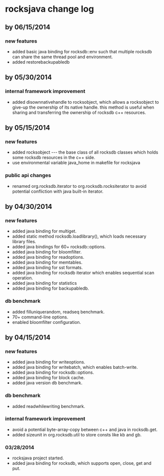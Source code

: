 ﻿# rocksjava change log

## by 06/15/2014
### new features
* added basic java binding for rocksdb::env such that multiple rocksdb can share the same thread pool and environment.
* added restorebackupabledb

## by 05/30/2014
### internal framework improvement
* added disownnativehandle to rocksobject, which allows a rocksobject to give-up the ownership of its native handle.  this method is useful when sharing and transferring the ownership of rocksdb c++ resources.

## by 05/15/2014
### new features
* added rocksobject --- the base class of all rocksdb classes which holds some rocksdb resources in the c++ side.
* use environmental variable java_home in makefile for rocksjava
### public api changes
* renamed org.rocksdb.iterator to org.rocksdb.rocksiterator to avoid potential confliction with java built-in iterator.

## by 04/30/2014
### new features
* added java binding for multiget.
* added static method rocksdb.loadlibrary(), which loads necessary library files.
* added java bindings for 60+ rocksdb::options.
* added java binding for bloomfilter.
* added java binding for readoptions.
* added java binding for memtables.
* added java binding for sst formats.
* added java binding for rocksdb iterator which enables sequential scan operation.
* added java binding for statistics
* added java binding for backupabledb.

### db benchmark
* added filluniquerandom, readseq benchmark.
* 70+ command-line options.
* enabled bloomfilter configuration.

## by 04/15/2014
### new features
* added java binding for writeoptions.
* added java binding for writebatch, which enables batch-write.
* added java binding for rocksdb::options.
* added java binding for block cache.
* added java version db benchmark.

### db benchmark
* added readwhilewriting benchmark.

### internal framework improvement
* avoid a potential byte-array-copy between c++ and java in rocksdb.get.
* added sizeunit in org.rocksdb.util to store consts like kb and gb.

### 03/28/2014
* rocksjava project started.
* added java binding for rocksdb, which supports open, close, get and put.


